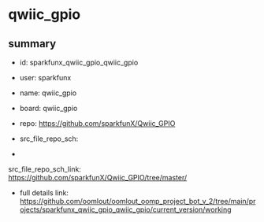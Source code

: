 # qwiic_gpio
 
## summary 
* id: sparkfunx_qwiic_gpio_qwiic_gpio
* user: sparkfunx
* name: qwiic_gpio
* board: qwiic_gpio
* repo: https://github.com/sparkfunX/Qwiic_GPIO



* src_file_repo_sch: 
*
 src_file_repo_sch_link: https://github.com/sparkfunX/Qwiic_GPIO/tree/master/
* full details link: https://github.com/oomlout/oomlout_oomp_project_bot_v_2/tree/main/projects/sparkfunx_qwiic_gpio_qwiic_gpio/current_version/working  






